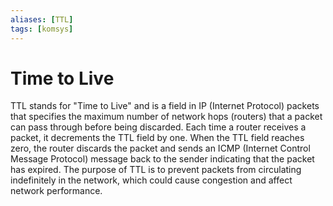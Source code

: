 ```yaml
---
aliases: [TTL]
tags: [komsys]
---
```

# Time to Live
TTL stands for "Time to Live" and is a field in IP (Internet Protocol) packets that specifies the maximum number of network hops (routers) that a packet can pass through before being discarded. Each time a router receives a packet, it decrements the TTL field by one. When the TTL field reaches zero, the router discards the packet and sends an ICMP (Internet Control Message Protocol) message back to the sender indicating that the packet has expired. The purpose of TTL is to prevent packets from circulating indefinitely in the network, which could cause congestion and affect network performance.